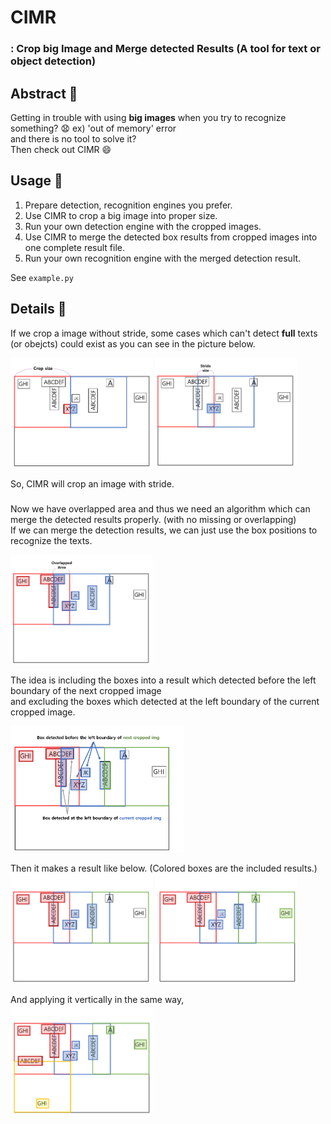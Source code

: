 # CIMR
### : Crop big Image and Merge detected Results (A tool for text or object detection)

## Abstract :rocket:

Getting in trouble with using **big images** when you try to recognize something? :anguished: ex) 'out of memory' error  
and there is no tool to solve it?  
Then check out CIMR :smile:  

## Usage :eyes:  

1. Prepare detection, recognition engines you prefer.
2. Use CIMR to crop a big image into proper size.
3. Run your own detection engine with the cropped images.
4. Use CIMR to merge the detected box results from cropped images into one complete result file.
5. Run your own recognition engine with the merged detection result.  

See `example.py` 

## Details :mag_right:

If we crop a image without stride, some cases which can't detect **full** texts (or obejcts) could exist as you can see in the picture below.   

<img src = "examples/1.png" width="45%" height="45%"> <img src = "examples/2.png" width="45%" height="45%">  


So, CIMR will crop an image with stride.   

###  

Now we have overlapped area and thus we need an algorithm which can merge the detected results properly. (with no missing or overlapping)  
If we can merge the detection results, we can just use the box positions to recognize the texts.   

<img src = "examples/4.png" width="45%" height="45%">  
  
 
The idea is including the boxes into a result which detected before the left boundary of the next cropped image  
and excluding the boxes which detected at the left boundary of the current cropped image.  
 
<img src = "examples/5.png" width="55%" height="55%">  


Then it makes a result like below. (Colored boxes are the included results.)
<img src = "examples/6.png" width="45%" height="45%">
<img src = "examples/7.png" width="45%" height="45%">  

And applying it vertically in the same way,  
<img src = "examples/8.png" width="45%" height="45%"> 
